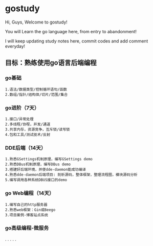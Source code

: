 gostudy
===========================

Hi, Guys, Welcome to gostudy!

You will Learn the go language here, from entry to abandonment!

I will keep updating study notes here, commit codes and add comment everyday!



## 目标：熟练使用go语言后端编程


### go基础

	1.语法/数据类型/控制循环语句/函数 
	2.数组/指针/结构体/切片/范围/集合 

### go进阶（7天）

	1.接口/异常处理
	2.多线程/协程，并发/通道
	3.共享内存，资源竞争，互斥锁/读写锁
	4.包和工具/测试技术/反射

### DDE后端（14天）

	1.熟悉GSettings机制原理，编写GSettings demo
	2.熟悉DBus机制原理，编写DBus demo
	3.搭建好后端环境，并使dde-daemon能成功编译
	4.熟悉dde-daemon后端项目: 剖析源码，整体框架，整理流程图，模块源码分析
	5.编写调用各种系统DBUS接口的demo
	
### go Web编程（14天）

	1.编写自己的http服务器
	2.熟悉web框架：Gin或Beego
	3.项目案例-博客站点系统
	
### go高级编程-微服务

.
.
.
.
.
